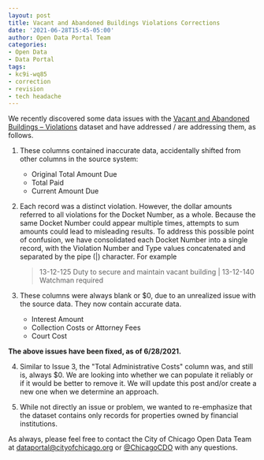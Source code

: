```yaml
---
layout: post
title: Vacant and Abandoned Buildings Violations Corrections
date: '2021-06-28T15:45-05:00'
author: Open Data Portal Team
categories:
- Open Data
- Data Portal
tags:
- kc9i-wq85
- correction
- revision
- tech headache
---
```

We recently discovered some data issues with the [Vacant and Abandoned Buildings – Violations](https://data.cityofchicago.org/Buildings/d/kc9i-wq85/) dataset and have addressed / are addressing them, as follows.

1. These columns contained inaccurate data, accidentally shifted from other columns in the source system:
   * Original Total Amount Due
   * Total Paid
   * Current Amount Due

2. Each record was a distinct violation. However, the dollar amounts referred to all violations for the Docket Number, as a whole. Because the same Docket Number could appear multiple times, attempts to sum amounts could lead to misleading results. To address this possible point of confusion, we have consolidated each Docket Number into a single record, with the Violation Number and Type values concatenated and separated by the pipe (\|) character. For example  

     >13-12-125  Duty to secure and maintain vacant building \| 13-12-140  Watchman required  
  
3. These columns were always blank or $0, due to an unrealized issue with the source data. They now contain accurate data.
   * Interest Amount
   * Collection Costs or Attorney Fees
   * Court Cost
  
**The above issues have been fixed, as of 6/28/2021.**

4. Similar to Issue 3, the "Total Administrative Costs" column was, and still is, always $0. We are looking into whether we can populate it reliably or if it would be better to remove it. We will update this post and/or create a new one when we determine an approach.  

5. While not directly an issue or problem, we wanted to re-emphasize that the dataset contains only records for properties owned by financial institutions.

As always, please feel free to contact the City of Chicago Open Data Team at [dataportal@cityofchicago.org](mailto:dataportal@cityofchicago.org) or [@ChicagoCDO](https://twitter.com/ChicagoCDO) with any questions.
